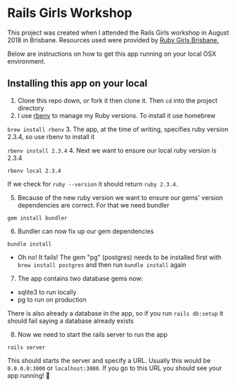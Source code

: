# Rails Girls Workshop

This project was created when I attended the Rails Girls workshop in August 2018 in Brisbane. Resources used were provided by [Ruby Girls Brisbane.](http://www.railsgirlsbne.com/guides-2017/)

Below are instructions on how to get this app running on your local OSX environment.

## Installing this app on your local
1. Clone this repo down, or fork it then clone it. Then `cd` into the project directory
2. I use [rbenv](https://github.com/rbenv/rbenv) to manage my Ruby versions. To install it use homebrew

 `brew install rbenv`
3. The app, at the time of writing, specifies ruby version 2.3.4, so use rbenv to install it

 `rbenv install 2.3.4`
4. Next we want to ensure our local ruby version is 2.3.4

  `rbenv local 2.3.4`

 If we check for `ruby --version` it should return `ruby 2.3.4.`

5. Because of the new ruby version we want to ensure our gems' version dependencies are correct. For that we need bundler

 `gem install bundler`

6. Bundler can now fix up our gem dependencies

 `bundle install`

 * Oh no! It fails! The gem "pg" (postgres) needs to be installed first with `brew install postgres` and then run `bundle install` again


7. The app contains two database gems now:
 * sqlite3 to run locally
 * pg to run on production

  There is also already a database in the app, so if you run `rails db:setup` it should fail saying a database already exists

8. Now we need to start the rails server to run the app

 `rails server`

  This should starts the server and specify a URL. Usually this would be `0.0.0.0:3000` or `localhost:3000`. If you go to this URL you should see your app running! :tada:

